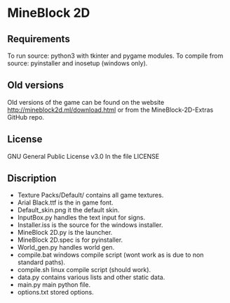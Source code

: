 # MineBlock 2D

## Requirements
To run source: python3 with tkinter and pygame modules.
To compile from source: pyinstaller and inosetup (windows only).

## Old versions
Old versions of the game can be found on the website http://mineblock2d.ml/download.html or from the MineBlock-2D-Extras GitHub repo.

## License
GNU General Public License v3.0 In the file LICENSE

## Discription
- Texture Packs/Default/ contains all game textures.
- Arial Black.ttf is the in game font.
- Default_skin.png it the default skin.
- InputBox.py handles the text input for signs.
- Installer.iss is the source for the windows installer.
- MineBlock 2D.py is the launcher.
- MineBlock 2D.spec is for pyinstaller.
- World_gen.py handles world gen.
- compile.bat windows compile script (wont work as is due to non standard paths).
- compile.sh linux compile script (should work).
- data.py contains various lists and other static data.
- main.py main python file.
- options.txt stored options.


